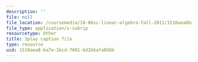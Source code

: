 ```yaml
---
description: ''
file: null
file_location: /coursemedia/18-06sc-linear-algebra-fall-2011/1510aea8ba7e1bcd76016d2b6afa856b_B17h10EF59g.srt
file_type: application/x-subrip
resourcetype: Other
title: 3play caption file
type: resource
uid: 1510aea8-ba7e-1bcd-7601-6d2b6afa856b
---
```

